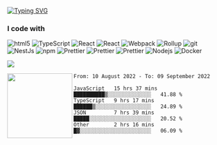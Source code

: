 [![Typing SVG](https://readme-typing-svg.herokuapp.com?font=Fira+Code&size=18&duration=2000&pause=1000&color=F7601E&center=true&vCenter=true&multiline=true&width=600&height=100&lines=Hey!+Nice+to+meet+you.;Welcome+to+my+page!;I'm+Liusixin%2C+FE+developer+from+China)](https://git.io/typing-svg)
<h3>I code with</h3>
<p>
  <img alt="html5" src="https://img.shields.io/badge/-HTML5-E34F26?logo=html5&logoColor=white" />
  <img alt="TypeScript" src="https://img.shields.io/badge/-TypeScript-007ACC?logo=typescript&logoColor=white" />
  <img alt="React" src="https://img.shields.io/badge/-Vue-65b687?logo=v&logoColor=white" />
  <img alt="React" src="https://img.shields.io/badge/-React-45b8d8?logo=react&logoColor=white" />
  <img alt="Webpack" src="https://img.shields.io/badge/-Webpack-8DD6F9?logo=webpack&logoColor=white" /> 
  <img alt="Rollup" src="https://img.shields.io/badge/-Rollup-EC4A3F?logo=rollup.js&logoColor=white" />
  <img alt="git" src="https://img.shields.io/badge/-Git-F05032?logo=git&logoColor=white" />
  <img alt="NestJs" src="https://img.shields.io/badge/-NestJs-ea2845?logo=nestjs&logoColor=white" />
  <img alt="npm" src="https://img.shields.io/badge/-NPM-CB3837?logo=npm&logoColor=white" />
  <img alt="Prettier" src="https://img.shields.io/badge/-Prettier-F7B93E?logo=prettier&logoColor=white" />
  <img alt="Prettier" src="https://img.shields.io/badge/-Jest-c21325?logo=jest&logoColor=white" />
  <img alt="Prettier" src="https://img.shields.io/badge/-Eslint-cccccc?logo=eslint&logoColor=white" />
  <img alt="Nodejs" src="https://img.shields.io/badge/-Nodejs-43853d?logo=Node.js&logoColor=white" />
  <img alt="Docker" src="https://img.shields.io/badge/-Docker-46a2f1?logo=docker&logoColor=white" />
</p>

<!-- <div align=center>
<img height="120" src="https://count.getloli.com/get/@lsxlsxxslxsl?theme=rule34" alt="" />
</div> -->

<!-- ![](https://github-profile-trophy.vercel.app/?username=lsxlsxxslxsl&theme=flat&column=6) -->
![](https://github.com/lsxlsxxslxsl/lsxlsxxslxsl/blob/main/assets/github-contribution-grid-snake.svg)

<img align="left" height="150" src="https://github-readme-stats.vercel.app/api?username=lsxlsxxslxsl&hide=contribs&count_private=true&show_icons=true&theme=react" alt="" />

<!--START_SECTION:waka-->

```text
From: 10 August 2022 - To: 09 September 2022

JavaScript   15 hrs 37 mins  ██████████▒░░░░░░░░░░░░░░   41.88 %
TypeScript   9 hrs 17 mins   ██████▒░░░░░░░░░░░░░░░░░░   24.89 %
JSON         7 hrs 39 mins   █████░░░░░░░░░░░░░░░░░░░░   20.52 %
Other        2 hrs 16 mins   █▓░░░░░░░░░░░░░░░░░░░░░░░   06.09 %
```

<!--END_SECTION:waka-->
